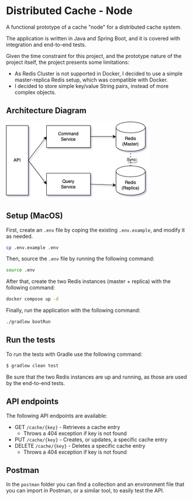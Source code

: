 # Distributed Cache - Node

A functional prototype of a cache "node" for a distributed cache system.

The application is written in Java and Spring Boot, and it is covered with integration and end-to-end tests.

Given the time constraint for this project, and the prototype nature of the project itself, the project presents some limitations:
- As Redis Cluster is not supported in Docker, I decided to use a simple master-replica Redis setup, which was compatible with Docker.
- I decided to store simple key/value String pairs, instead of more complex objects.

## Architecture Diagram

![Architecture](./images/diagrams/cache-node.jpg)

## Setup (MacOS)

First, create an `.env` file by coping the existing `.env.example`, and modify it as needed.

```sh
cp .env.example .env
```

Then, source the `.env` file by running the following command:

```sh
source .env
```

After that, create the two Redis instances (master + replica) with the following command:

```sh
docker compose up -d
```

Finally, run the application with the following command:

```sh
./gradlew bootRun
```

## Run the tests
To run the tests with Gradle use the following command:

```sh
$ gradlew clean test
```

Be sure that the two Redis instances are up and running, as those are used by the end-to-end tests.

## API endpoints

The following API endpoints are available:

- GET `/cache/{key}` - Retrieves a cache entry
  - Throws a 404 exception if key is not found
- PUT `/cache/{key}` - Creates, or updates, a specific cache entry
- DELETE `/cache/{key}` - Deletes a specific cache entry
  - Throws a 404 exception if key is not found

## Postman

In the `postman` folder you can find a collection and an environment file that you can import in Postman, or a similar tool, to easily test the API.
